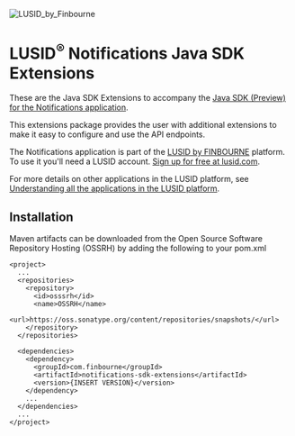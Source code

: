 ![LUSID_by_Finbourne](https://content.finbourne.com/LUSID_repo.png)

# LUSID<sup>®</sup> Notifications Java SDK Extensions

These are the Java SDK Extensions to accompany the [Java SDK (Preview) for the Notifications application](https://github.com/finbourne/notifications-sdk-java-preview).

This extensions package provides the user with additional extensions to make it easy to configure and use the API endpoints. 

The Notifications application is part of the [LUSID by FINBOURNE](https://www.finbourne.com/lusid-technology) platform. To use it you'll need a LUSID account. [Sign up for free at lusid.com](https://www.lusid.com/app/signup).

For more details on other applications in the LUSID platform, see [Understanding all the applications in the LUSID platform](https://support.lusid.com/knowledgebase/article/KA-01787/en-us).

## Installation 

Maven artifacts can be downloaded from the Open Source Software Repository Hosting (OSSRH) by adding the following to your pom.xml

```
<project>
  ...
  <repositories>
    <repository>
      <id>osssrh</id>
      <name>OSSRH</name>
      <url>https://oss.sonatype.org/content/repositories/snapshots/</url>
    </repository>
  </repositories>

  <dependencies>
    <dependency>
      <groupId>com.finbourne</groupId>
      <artifactId>notifications-sdk-extensions</artifactId>
      <version>{INSERT VERSION}</version>
    </dependency>
    ...
  </dependencies>
  ...
</project>
```